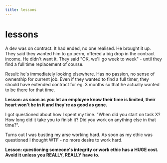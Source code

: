 ```yaml
---
title: lessons
---
```


<h1>lessons</h1>

A dev was on contract. It had ended, no one realised. He brought it up. They said they wanted him to go perm, offered a big drop in the contract income. He didn't want it. They said "OK, we'll go week to week" - until they find a full time replacement of course.

Result: he's immediately looking elsewhere. Has no passion, no sense of ownership for current job. Even if they wanted to find a full timer, they should have extended contract for eg. 3 months so that he actually wanted to be there for that time.

**Lesson: as soon as you let an employee know their time is limited, their heart won't be in it and they're as good as gone.**

I got questioned about how I spent my time. "When did you start on task X? How long did it take you to finish it? Did you work on anything else in that time?".

Turns out I was busting my arse working hard. As soon as my ethic was questioned I thought WTF - no more desire to work hard.

**Lesson: questioning someone's integrity or work ethic has a HUGE cost. Avoid it unless you REALLY, REALLY have to.**
